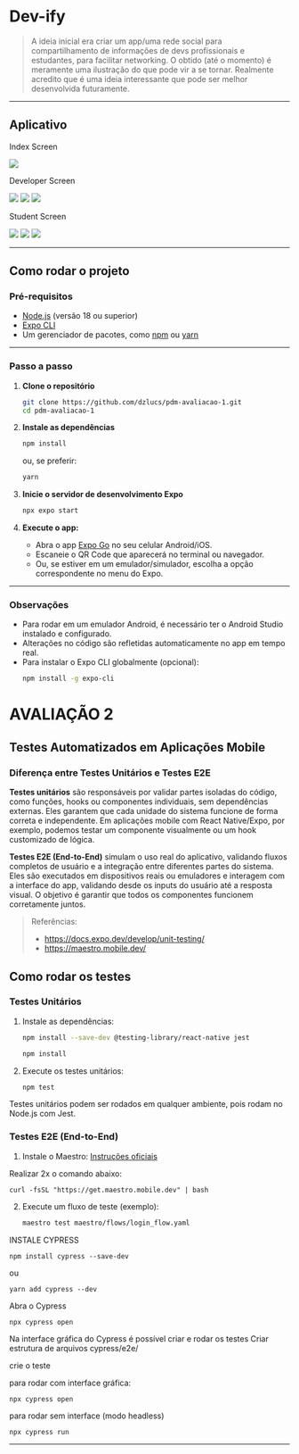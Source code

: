 # Dev-ify

> A ideia inicial era criar um app/uma rede social para compartilhamento de informações de devs profissionais e estudantes, para facilitar networking.
> O obtido (até o momento) é meramente uma ilustração do que pode vir a se tornar.
> Realmente acredito que é uma ideia interessante que pode ser melhor desenvolvida futuramente.

---

## Aplicativo

Index Screen

![](./assets/images/print1.jpeg)

Developer Screen

![](./assets/images/print2.jpeg)
![](./assets/images/print3.jpeg)
![](./assets/images/print4.jpeg)

Student Screen

![](./assets/images/print5.jpeg)
![](./assets/images/print6.jpeg)
![](./assets/images/print7.jpeg)

---

## Como rodar o projeto

### Pré-requisitos

- [Node.js](https://nodejs.org/) (versão 18 ou superior)
- [Expo CLI](https://docs.expo.dev/get-started/installation/)
- Um gerenciador de pacotes, como [npm](https://www.npmjs.com/) ou [yarn](https://yarnpkg.com/)

---

### Passo a passo

1. **Clone o repositório**

   ```bash
   git clone https://github.com/dzlucs/pdm-avaliacao-1.git
   cd pdm-avaliacao-1
   ```

2. **Instale as dependências**

   ```bash
   npm install
   ```

   ou, se preferir:

   ```bash
   yarn
   ```

3. **Inicie o servidor de desenvolvimento Expo**

   ```bash
   npx expo start
   ```

4. **Execute o app:**
   - Abra o app [Expo Go](https://expo.dev/client) no seu celular Android/iOS.
   - Escaneie o QR Code que aparecerá no terminal ou navegador.
   - Ou, se estiver em um emulador/simulador, escolha a opção correspondente no menu do Expo.

---

### Observações

- Para rodar em um emulador Android, é necessário ter o Android Studio instalado e configurado.
- Alterações no código são refletidas automaticamente no app em tempo real.
- Para instalar o Expo CLI globalmente (opcional):
  ```bash
  npm install -g expo-cli
  ```

# AVALIAÇÃO 2

## Testes Automatizados em Aplicações Mobile

### Diferença entre Testes Unitários e Testes E2E

**Testes unitários** são responsáveis por validar partes isoladas do código, como funções, hooks ou componentes individuais, sem dependências externas. Eles garantem que cada unidade do sistema funcione de forma correta e independente. Em aplicações mobile com React Native/Expo, por exemplo, podemos testar um componente visualmente ou um hook customizado de lógica.

**Testes E2E (End-to-End)** simulam o uso real do aplicativo, validando fluxos completos de usuário e a integração entre diferentes partes do sistema. Eles são executados em dispositivos reais ou emuladores e interagem com a interface do app, validando desde os inputs do usuário até a resposta visual. O objetivo é garantir que todos os componentes funcionem corretamente juntos.

> Referências:
>
> - https://docs.expo.dev/develop/unit-testing/
> - https://maestro.mobile.dev/

## Como rodar os testes

### Testes Unitários

1. Instale as dependências:

   ```bash
   npm install --save-dev @testing-library/react-native jest
   ```

   ```bash
   npm install
   ```

2. Execute os testes unitários:
   ```bash
   npm test
   ```

Testes unitários podem ser rodados em qualquer ambiente, pois rodam no Node.js com Jest.

### Testes E2E (End-to-End)

1. Instale o Maestro:
   [Instruções oficiais](https://maestro.mobile.dev/getting-started/installation/)

Realizar 2x o comando abaixo:

```
curl -fsSL "https://get.maestro.mobile.dev" | bash
```

2. Execute um fluxo de teste (exemplo):
   ```bash
   maestro test maestro/flows/login_flow.yaml
   ```

INSTALE CYPRESS

```
npm install cypress --save-dev
```

ou

```
yarn add cypress --dev
```

Abra o Cypress

```
npx cypress open
```

Na interface gráfica do Cypress é possível criar e rodar os testes
Criar estrutura de arquivos
cypress/e2e/

crie o teste

para rodar com interface gráfica:

```
npx cypress open
```

para rodar sem interface (modo headless)

```
npx cypress run
```

---
